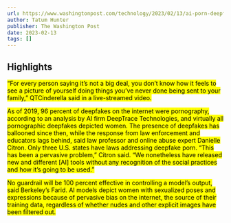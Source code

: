 ```yaml
---
url: https://www.washingtonpost.com/technology/2023/02/13/ai-porn-deepfakes-women-consent/
author: Tatum Hunter
publisher: The Washington Post
date: 2023-02-13
tags: []
---
```


## Highlights
<mark>“For every person saying it’s not a big deal, you don’t know how it feels to see a picture of yourself doing things you’ve never done being sent to your family,” QTCinderella said in a live-streamed video.</mark>

<mark>As of 2019, 96 percent of deepfakes on the internet were pornography, according to an analysis by AI firm DeepTrace Technologies, and virtually all pornographic deepfakes depicted women. The presence of deepfakes has ballooned since then, while the response from law enforcement and educators lags behind, said law professor and online abuse expert Danielle Citron. Only three U.S. states have laws addressing deepfake porn. “This has been a pervasive problem,” Citron said. “We nonetheless have released new and different [AI] tools without any recognition of the social practices and how it’s going to be used.”</mark>

<mark>No guardrail will be 100 percent effective in controlling a model’s output, said Berkeley’s Farid. AI models depict women with sexualized poses and expressions because of pervasive bias on the internet, the source of their training data, regardless of whether nudes and other explicit images have been filtered out.</mark>


